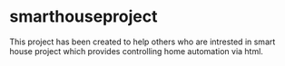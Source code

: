 # smarthouseproject

This project has been created to help others who are intrested in smart house project which provides controlling home automation via html.
